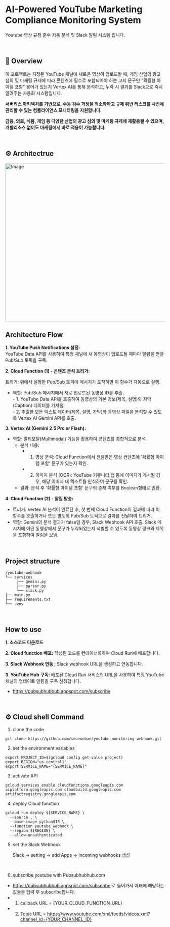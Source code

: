 # AI-Powered YouTube Marketing Compliance Monitoring System
Youtube 영상 규정 준수 자동 분석 및 Slack 알림 시스템 입니다.

<br>

## 📝 Overview

이 프로젝트는 지정된 YouTube 채널에 새로운 영상이 업로드될 때, 게임 산업의 광고 심의 및 마케팅 규제에 따라 콘텐츠에 필수로 포함되어야 하는 고지 문구인  "확률형 아이템 포함" 용어가 있는지 Vertex AI를 통해 분석하고, 누락 시 결과를 Slack으로 즉시 알려주는 자동화 시스템입니다.

**서버리스 아키텍처를 기반으로, 수동 검수 과정을 최소화하고 규제 위반 리스크를 사전에 관리할 수 있는 컴플라이언스 모니터링을 지원합니다.**

**금융, 의료, 식품, 게임 등 다양한 산업의 광고 심의 및 마케팅 규제에 재활용될 수 있으며, 개발리소스 없이도 마케팅에서 바로 적용이 가능합니다.**



<br>

## ⚙️ Architectrue

<img width="946" height="498" alt="Image" src="https://github.com/user-attachments/assets/3c357798-432d-430d-bcc3-6338c3ade071" />

<br>

## Architecture Flow

**1. YouTube Push Notifications 설정:**  
  YouTube Data API를 사용하여 특정 채널에 새 동영상이 업로드될 때마다 알림을 받을 Pub/Sub 토픽을 구독. 

**2. Cloud Function (1) - 콘텐츠 분석 트리거:**

  트리거: 위에서 설정한 Pub/Sub 토픽에 메시지가 도착하면 이 함수가 자동으로 실행.  
   -  역할: Pub/Sub 메시지에서 새로 업로드된 동영상 ID를 추출.  
    - 1. YouTube Data API를 호출하여 동영상의 기본 정보(제목, 설명)와 자막(Caption) 데이터를 가져옴.  
    - 2. 추출한 모든 텍스트 데이터(제목, 설명, 자막)와 동영상 파일을 분석할 수 있도록 Vertex AI Gemini API를 호출.  

**3. Vertex AI (Gemini 2.5 Pro or Flash):**

  - 역할: 멀티모달(Multimodal) 기능을 활용하여 콘텐츠를 종합적으로 분석.  
    - 분석 내용:
      - 1. 영상 분석: Cloud Function에서 전달받은 영상 컨텐츠에 '확률형 아이템 포함' 문구가 있는지 확인.
      - 2. 이미지 분석 (OCR): YouTube 커뮤니티 탭 등에 이미지가 게시될 경우, 해당 이미지 내 텍스트를 인식하여 문구를 확인.
    - 결과: 분석 후 '확률형 아이템 포함' 문구의 존재 여부를 Boolean형태로 반환.

**4. Cloud Function (2) - 알림 발송:**

  - 트리거: Vertex AI 분석이 완료된 후, 첫 번째 Cloud Function이 결과에 따라 이 함수를 호출하거나 또는 별도의 Pub/Sub 토픽으로 결과를 전달하여 트리거.  
  - 역할:
    Gemini의 분석 결과가 false일 경우, Slack Webhook API 호출.
    Slack 메시지에 어떤 동영상에서 문구가 누락되었는지 식별할 수 있도록 동영상 링크와 제목을 포함하여 알림을 보냄.

<br>

## Project structure 

```
/youtube-webhook
└── services
     ├── gemini.py
     ├── parser.py
     └── slack.py
├── main.py
├── requirements.txt
└── .env
```

<br>


##  How to use

**1. 소스코드 다운로드**

**2. Cloud function 배포:** 작성된 코드를 컨테이너화하여 Cloud Run에 배포합니다.

**3. Slack Webhook 연동 :** Slack webhook URL을 생성하고 연동합니다.

**3. YouTube Hub 구독:** 배포된 Cloud Run 서비스의 URL을 사용하여 특정 YouTube 채널의 업데이트 알림을 구독 신청합니다.
 - https://pubsubhubbub.appspot.com/subscribe

<br>

## ⚙️ Cloud shell Command 

1. clone the code

```
git clone https://github.com/seoeunbae/youtube-monitoring-webhook.git
```

2. set the environment variables

```
export PROJECT_ID=$(gcloud config get-value project)
export REGION="us-central1"
export SERVICE_NAME="{SERVICE_NAME}"
```

3. activate API 

```
gcloud services enable cloudfunctions.googleapis.com aiplatform.googleapis.com cloudbuild.googleapis.com artifactregistry.googleapis.com
```

4. deploy Cloud function

```
gcloud run deploy ${SERVICE_NAME} \ 
  --source . \
  --base-image python313 \
  --function youtube_webhook \
  --region ${REGION} \
  --allow-unauthenticated
```

5. set the Slack Webhook

   Slack -> setting -> add Apps -> Incoming webhooks 생성 
<br>

6. subscribe youtube with Pubsubhubhub.com 
- https://pubsubhubbub.appspot.com/subscribe
로 들어가서 아래에 해당하는 값들을 입력 후 subscribe합니다.
 - 1. callback URL = {YOUR_CLOUD_FUNCTION_URL}
 - 2. Topic URL = https://www.youtube.com/xml/feeds/videos.xml?channel_id={YOUR_CHANNEL_ID} 






